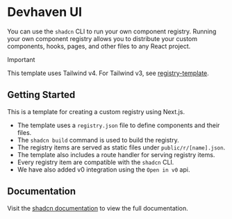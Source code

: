# Devhaven UI

You can use the `shadcn` CLI to run your own component registry. Running your own
component registry allows you to distribute your custom components, hooks, pages, and
other files to any React project.

> [!IMPORTANT]  
> This template uses Tailwind v4. For Tailwind v3, see [registry-template](https://github.com/shadcn-ui/registry-template).

## Getting Started

This is a template for creating a custom registry using Next.js.

- The template uses a `registry.json` file to define components and their files.
- The `shadcn build` command is used to build the registry.
- The registry items are served as static files under `public/r/[name].json`.
- The template also includes a route handler for serving registry items.
- Every registry item are compatible with the `shadcn` CLI.
- We have also added v0 integration using the `Open in v0` api.

## Documentation

Visit the [shadcn documentation](https://ui.shadcn.com/docs/registry) to view the full documentation.
